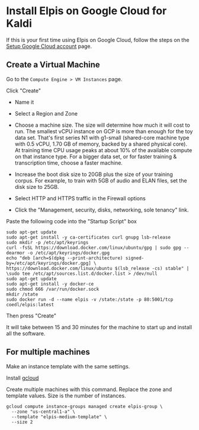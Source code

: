 # Install Elpis on Google Cloud for Kaldi

If this is your first time using Elpis on Google Cloud, follow the steps on the [Setup Google Cloud account](setup-google-cloud-account.md) page. 


## Create a Virtual Machine 

Go to the `Compute Engine > VM Instances` page.

Click "Create"

+ Name it
+ Select a Region and Zone
+ Choose a machine size. The size will determine how much it will cost to run. The smallest vCPU instance on GCP is more than enough for the toy data set. That's first series N1 with g1-small (shared-core machine type with 0.5 vCPU, 1.70 GB of memory, backed by a shared physical core). At training time CPU usage peaks at about 10% of the available compute on that instance type. For a bigger data set, or for faster training & transcription time, choose a faster machine.

+ Increase the boot disk size to 20GB plus the size of your training corpus. For example, to train with 5GB of audio and ELAN files, set the disk size to 25GB. 
+ Select HTTP and HTTPS traffic in the Firewall options
+ Click the "Management, security, disks, networking, sole tenancy" link. 

Paste the following code into the "Startup Script" box

```
sudo apt-get update
sudo apt-get install -y ca-certificates curl gnupg lsb-release
sudo mkdir -p /etc/apt/keyrings
curl -fsSL https://download.docker.com/linux/ubuntu/gpg | sudo gpg --dearmor -o /etc/apt/keyrings/docker.gpg
echo "deb [arch=$(dpkg --print-architecture) signed-by=/etc/apt/keyrings/docker.gpg] \
https://download.docker.com/linux/ubuntu $(lsb_release -cs) stable" | \sudo tee /etc/apt/sources.list.d/docker.list > /dev/null
sudo apt-get update
sudo apt-get install -y docker-ce
sudo chmod 666 /var/run/docker.sock
mkdir /state
sudo docker run -d --name elpis -v /state:/state -p 80:5001/tcp coedl/elpis:latest
```

Then press "Create"

It will take between 15 and 30 minutes for the machine to start up and install all the software. 


## For multiple machines

Make an instance template with the same settings.

Install [gcloud](https://cloud.google.com/sdk/docs/install)

Create multiple machines with this command. Replace the zone and template values. Size is the number of instances.
```shell
gcloud compute instance-groups managed create elpis-group \
  --zone "us-central1-a" \
  --template "elpis-medium-template" \
  --size 2
  ```

